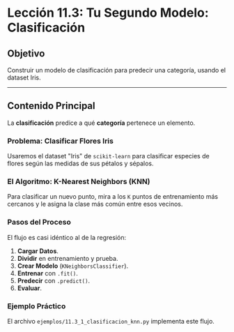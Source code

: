 # Lección 11.3: Tu Segundo Modelo: Clasificación

## Objetivo

Construir un modelo de clasificación para predecir una categoría, usando el dataset Iris.

---

## Contenido Principal

La **clasificación** predice a qué **categoría** pertenece un elemento.

### Problema: Clasificar Flores Iris

Usaremos el dataset "Iris" de `scikit-learn` para clasificar especies de flores según las medidas de sus pétalos y sépalos.

### El Algoritmo: K-Nearest Neighbors (KNN)

Para clasificar un nuevo punto, mira a los `K` puntos de entrenamiento más cercanos y le asigna la clase más común entre esos vecinos.

### Pasos del Proceso

El flujo es casi idéntico al de la regresión:

1. **Cargar Datos**.
2. **Dividir** en entrenamiento y prueba.
3. **Crear Modelo** (`KNeighborsClassifier`).
4. **Entrenar** con `.fit()`.
5. **Predecir** con `.predict()`.
6. **Evaluar**.

### Ejemplo Práctico

El archivo `ejemplos/11.3_1_clasificacion_knn.py` implementa este flujo.
